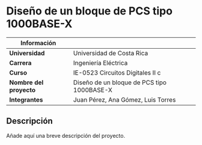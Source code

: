 # Diseño de un bloque de PCS tipo 1000BASE-X

| Información            |                               |
|------------------------|----------------------------------------|
| **Universidad**        | Universidad de Costa Rica              |
| **Carrera**            | Ingeniería Eléctrica                   |
| **Curso**              | IE-0523 Circuitos Digitales II c       |
| **Nombre del proyecto**| Diseño de un bloque de PCS tipo 1000BASE-X |
| **Integrantes**        | Juan Pérez, Ana Gómez, Luis Torres     |

## Descripción
Añade aquí una breve descripción del proyecto.

